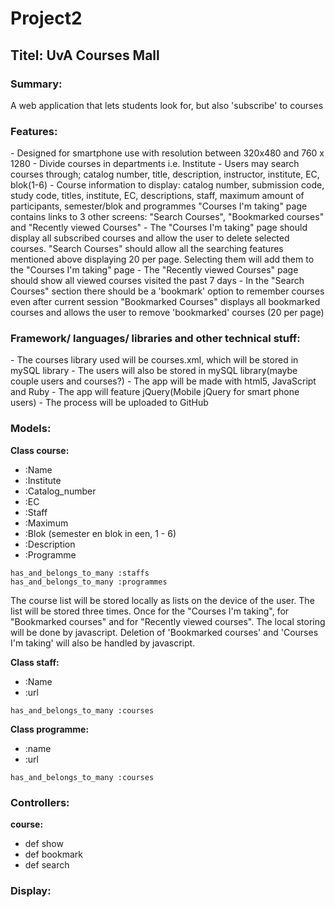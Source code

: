 <h1>Project2</h1>

<h2>Titel: UvA Courses Mall</h2>

<h3>Summary:</h3>
A web application that lets students look for, but also 'subscribe' to courses

<h3>Features:</h3>
  - Designed for smartphone use with resolution between 320x480 and 760 x 1280
  - Divide courses in departments i.e. Institute
  - Users may search courses through; catalog number, title, description, instructor, institute, EC, blok(1-6)
  - Course information to display: catalog number, submission code, study code, titles, institute, EC, descriptions, staff, maximum amount 
  of participants, semester/blok and programmes
  "Courses I'm taking" page contains links to 3 other screens: "Search Courses", "Bookmarked courses" and "Recently viewed Courses"
  - The "Courses I'm taking" page should display all subscribed courses and allow the user to delete selected courses. 
  "Search Courses" should allow all the searching features mentioned above displaying 20 per page. Selecting them will add
  them to the "Courses I'm taking" page
  - The "Recently viewed Courses" page should show all viewed courses visited the past 7 days
  - In the "Search Courses" section there should be a 'bookmark' option to remember courses even after current session
  "Bookmarked Courses" displays all bookmarked courses and allows the user to remove 'bookmarked' courses (20 per page)
  
<h3>Framework/ languages/ libraries and other technical stuff:</h3>
  - The courses library used will be courses.xml, which will be stored in mySQL library
  - The users will also be stored in mySQL library(maybe couple users and courses?)
  - The app will be made with html5, JavaScript and Ruby
  - The app will feature jQuery(Mobile jQuery for smart phone users)
  - The process will be uploaded to GitHub

<h3>Models:</h3>

**Class course:**

  - :Name
  - :Institute 
  - :Catalog_number
  - :EC
  - :Staff 
  - :Maximum
  - :Blok (semester en blok in een, 1 - 6)
  - :Description
  - :Programme

`has_and_belongs_to_many :staffs`
<br>
`has_and_belongs_to_many :programmes`

The course list will be stored locally as lists on the device of the user. The list will be stored three 
times. Once for the "Courses I'm taking", for "Bookmarked courses" and for "Recently viewed courses". The local
storing will be done by javascript. Deletion of 'Bookmarked courses' and 'Courses I'm taking' will also be 
handled by javascript.

**Class staff:**

 -  :Name
 -  :url

`has_and_belongs_to_many :courses`

**Class programme:**

  - :name
  - :url

`has_and_belongs_to_many :courses`


<h3>Controllers: </h3>

**course:**

- def show
- def bookmark
- def search

<h3>Display:</h3>
<a href="https://github.com/Roymprog/project2/tree/master/doc/Screen display/Courses_I'm_taking (1).png/</a>
![Courses I'm taking](https://github.com/Roymprog/project2/tree/master/doc/Screen display/Courses_I'm_taking (1).png)
![Bookmarked courses](https://github.com/Roymprog/project2/tree/master/doc/Screen display/Bookmarked_courses (2).png)
![Search courses](https://github.com/Roymprog/project2/tree/master/doc/Screen display/Search_courses (3).png)
![Recently viewed courses](https://github.com/Roymprog/project2/tree/master/doc/Screen display/   Recently_viewed_Courses (4).png)
![Search results](https://github.com/Roymprog/project2/tree/master/doc/Screen display/Search_results (5).png)
![Selected course](https://github.com/Roymprog/project2/tree/master/doc/Screen display/Selected_course (6).png)

